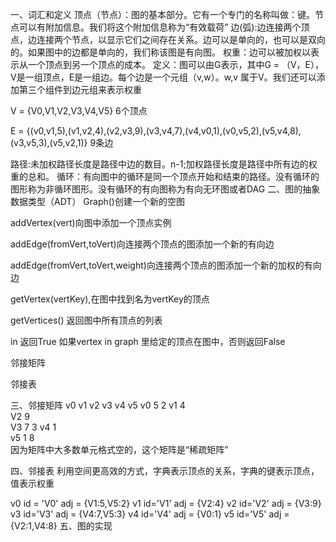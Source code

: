 一、词汇和定义
顶点（节点）：图的基本部分。它有一个专门的名称叫做：键。节点可以有附加信息。我们将这个附加信息称为“有效载荷”
边(弧):边连接两个顶点，边连接两个节点，以显示它们之间存在关系。边可以是单向的，也可以是双向的。如果图中的边都是单向的，我们称该图是有向图。
权重：边可以被加权以表示从一个顶点到另一个顶点的成本。
定义：图可以由G表示，其中G = （V，E），V是一组顶点，E是一组边。每个边是一个元组（v,w）。w,v 属于V。我们还可以添加第三个组件到边元组来表示权重

V = {V0,V1,V2,V3,V4,V5} 6个顶点

E = {(v0,v1,5),(v1,v2,4),(v2,v3,9),(v3,v4,7),(v4,v0,1),(v0,v5,2),(v5,v4,8),(v3,v5,3),(v5,v2,1)} 9条边

路径:未加权路径长度是路径中边的数目。n-1;加权路径长度是路径中所有边的权重的总和。
循环：有向图中的循环是同一个顶点开始和结束的路径。没有循环的图形称为非循环图形。没有循环的有向图称为有向无环图或者DAG
二、图的抽象数据类型（ADT）
Graph()创建一个新的空图

addVertex(vert)向图中添加一个顶点实例

addEdge(fromVert,toVert)向连接两个顶点的图添加一个新的有向边

addEdge(fromVert,toVert,weight)向连接两个顶点的图添加一个新的加权的有向边

getVertex(vertKey),在图中找到名为vertKey的顶点

getVertices() 返回图中所有顶点的列表

in 返回True 如果vertex in graph 里给定的顶点在图中，否则返回False

邻接矩阵

邻接表

三、邻接矩阵
v0	v1	v2	v3	v4	v5
v0		5				2
v1			4			
V2				9		
V3					7	3
v4	1					
v5			1		8	
因为矩阵中大多数单元格式空的，这个矩阵是“稀疏矩阵”

四、邻接表
利用空间更高效的方式，字典表示顶点的关系，字典的键表示顶点，值表示权重

v0	id = 'V0' adj = {V1:5,V5:2}
v1	id='V1' adj = {V2:4}
v2	id='V2' adj = {V3:9}
v3	id='V3' adj = {V4:7,V5:3}
v4	id='V4' adj = {V0:1}
v5	id='V5' adj = {V2:1,V4:8}
五、图的实现